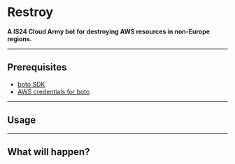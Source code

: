 # Restroy

**A IS24 Cloud Army bot for destroying AWS resources in non-Europe regions.**

---

## Prerequisites
- [boto SDK](http://docs.pythonboto.org/en/latest/getting_started.html)
- [AWS credentials for boto](http://docs.pythonboto.org/en/latest/boto_config_tut.html#credentials)

---

## Usage

---

## What will happen?
